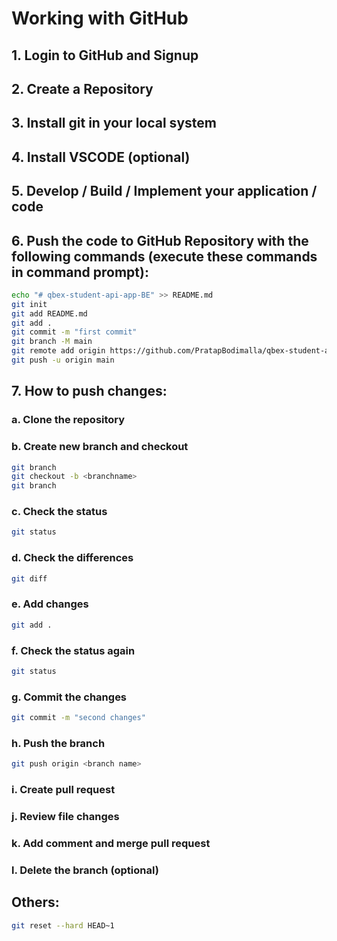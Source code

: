 
# Working with GitHub

## 1. Login to GitHub and Signup

## 2. Create a Repository

## 3. Install git in your local system

## 4. Install VSCODE (optional)

## 5. Develop / Build / Implement your application / code

## 6. Push the code to GitHub Repository with the following commands (execute these commands in command prompt):

```bash
echo "# qbex-student-api-app-BE" >> README.md
git init
git add README.md
git add .
git commit -m "first commit"
git branch -M main
git remote add origin https://github.com/PratapBodimalla/qbex-student-api-app-BE.git
git push -u origin main
```

## 7. How to push changes:
	
### a. Clone the repository

### b. Create new branch and checkout

```bash
git branch
git checkout -b <branchname>
git branch
```

### c. Check the status

```bash
git status
```

### d. Check the differences

```bash
git diff
```

### e. Add changes

```bash
git add .
```

### f. Check the status again

```bash
git status
```

### g. Commit the changes

```bash
git commit -m "second changes"
```

### h. Push the branch

```bash
git push origin <branch name>
```

### i. Create pull request

### j. Review file changes 

### k. Add comment and merge pull request

### l. Delete the branch (optional)

## Others:

```bash
git reset --hard HEAD~1
```
